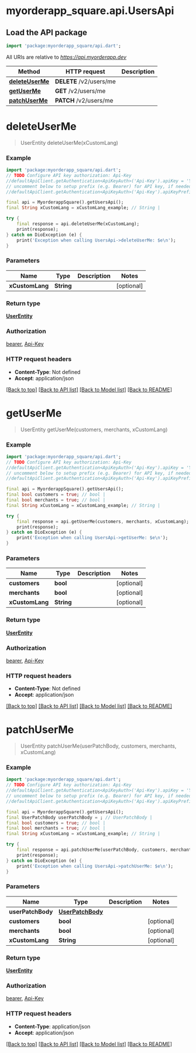 # myorderapp_square.api.UsersApi

## Load the API package
```dart
import 'package:myorderapp_square/api.dart';
```

All URIs are relative to *https://api.myorderapp.dev*

Method | HTTP request | Description
------------- | ------------- | -------------
[**deleteUserMe**](UsersApi.md#deleteuserme) | **DELETE** /v2/users/me | 
[**getUserMe**](UsersApi.md#getuserme) | **GET** /v2/users/me | 
[**patchUserMe**](UsersApi.md#patchuserme) | **PATCH** /v2/users/me | 


# **deleteUserMe**
> UserEntity deleteUserMe(xCustomLang)



### Example
```dart
import 'package:myorderapp_square/api.dart';
// TODO Configure API key authorization: Api-Key
//defaultApiClient.getAuthentication<ApiKeyAuth>('Api-Key').apiKey = 'YOUR_API_KEY';
// uncomment below to setup prefix (e.g. Bearer) for API key, if needed
//defaultApiClient.getAuthentication<ApiKeyAuth>('Api-Key').apiKeyPrefix = 'Bearer';

final api = MyorderappSquare().getUsersApi();
final String xCustomLang = xCustomLang_example; // String | 

try {
    final response = api.deleteUserMe(xCustomLang);
    print(response);
} catch on DioException (e) {
    print('Exception when calling UsersApi->deleteUserMe: $e\n');
}
```

### Parameters

Name | Type | Description  | Notes
------------- | ------------- | ------------- | -------------
 **xCustomLang** | **String**|  | [optional] 

### Return type

[**UserEntity**](UserEntity.md)

### Authorization

[bearer](../README.md#bearer), [Api-Key](../README.md#Api-Key)

### HTTP request headers

 - **Content-Type**: Not defined
 - **Accept**: application/json

[[Back to top]](#) [[Back to API list]](../README.md#documentation-for-api-endpoints) [[Back to Model list]](../README.md#documentation-for-models) [[Back to README]](../README.md)

# **getUserMe**
> UserEntity getUserMe(customers, merchants, xCustomLang)



### Example
```dart
import 'package:myorderapp_square/api.dart';
// TODO Configure API key authorization: Api-Key
//defaultApiClient.getAuthentication<ApiKeyAuth>('Api-Key').apiKey = 'YOUR_API_KEY';
// uncomment below to setup prefix (e.g. Bearer) for API key, if needed
//defaultApiClient.getAuthentication<ApiKeyAuth>('Api-Key').apiKeyPrefix = 'Bearer';

final api = MyorderappSquare().getUsersApi();
final bool customers = true; // bool | 
final bool merchants = true; // bool | 
final String xCustomLang = xCustomLang_example; // String | 

try {
    final response = api.getUserMe(customers, merchants, xCustomLang);
    print(response);
} catch on DioException (e) {
    print('Exception when calling UsersApi->getUserMe: $e\n');
}
```

### Parameters

Name | Type | Description  | Notes
------------- | ------------- | ------------- | -------------
 **customers** | **bool**|  | [optional] 
 **merchants** | **bool**|  | [optional] 
 **xCustomLang** | **String**|  | [optional] 

### Return type

[**UserEntity**](UserEntity.md)

### Authorization

[bearer](../README.md#bearer), [Api-Key](../README.md#Api-Key)

### HTTP request headers

 - **Content-Type**: Not defined
 - **Accept**: application/json

[[Back to top]](#) [[Back to API list]](../README.md#documentation-for-api-endpoints) [[Back to Model list]](../README.md#documentation-for-models) [[Back to README]](../README.md)

# **patchUserMe**
> UserEntity patchUserMe(userPatchBody, customers, merchants, xCustomLang)



### Example
```dart
import 'package:myorderapp_square/api.dart';
// TODO Configure API key authorization: Api-Key
//defaultApiClient.getAuthentication<ApiKeyAuth>('Api-Key').apiKey = 'YOUR_API_KEY';
// uncomment below to setup prefix (e.g. Bearer) for API key, if needed
//defaultApiClient.getAuthentication<ApiKeyAuth>('Api-Key').apiKeyPrefix = 'Bearer';

final api = MyorderappSquare().getUsersApi();
final UserPatchBody userPatchBody = ; // UserPatchBody | 
final bool customers = true; // bool | 
final bool merchants = true; // bool | 
final String xCustomLang = xCustomLang_example; // String | 

try {
    final response = api.patchUserMe(userPatchBody, customers, merchants, xCustomLang);
    print(response);
} catch on DioException (e) {
    print('Exception when calling UsersApi->patchUserMe: $e\n');
}
```

### Parameters

Name | Type | Description  | Notes
------------- | ------------- | ------------- | -------------
 **userPatchBody** | [**UserPatchBody**](UserPatchBody.md)|  | 
 **customers** | **bool**|  | [optional] 
 **merchants** | **bool**|  | [optional] 
 **xCustomLang** | **String**|  | [optional] 

### Return type

[**UserEntity**](UserEntity.md)

### Authorization

[bearer](../README.md#bearer), [Api-Key](../README.md#Api-Key)

### HTTP request headers

 - **Content-Type**: application/json
 - **Accept**: application/json

[[Back to top]](#) [[Back to API list]](../README.md#documentation-for-api-endpoints) [[Back to Model list]](../README.md#documentation-for-models) [[Back to README]](../README.md)

